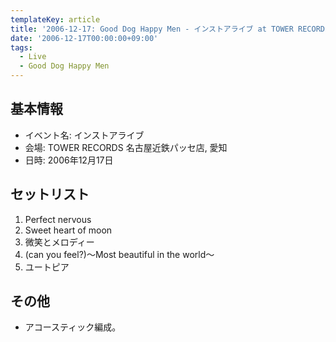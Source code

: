 ```yaml
---
templateKey: article
title: '2006-12-17: Good Dog Happy Men - インストアライブ at TOWER RECORDS 名古屋近鉄パッセ店'
date: '2006-12-17T00:00:00+09:00'
tags:
  - Live
  - Good Dog Happy Men
---
```

## 基本情報

* イベント名: インストアライブ
* 会場: TOWER RECORDS 名古屋近鉄パッセ店, 愛知
* 日時: 2006年12月17日

## セットリスト

1. Perfect nervous
1. Sweet heart of moon
1. 微笑とメロディー
1. (can you feel?)～Most beautiful in the world～
1. ユートピア


## その他

* アコースティック編成。

